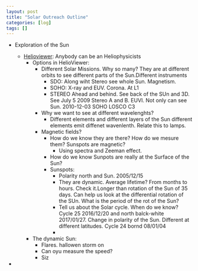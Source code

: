 ```yaml
---
layout: post
title: "Solar Outreach Outline"
categories: [log]
tags: []
---
```



- Exploration of the Sun
	- [Helioviewer](https://www.helioviewer.org/): Anybody can be an Heliophysicists 
		- Options in HelioViewer:
			- Different Solar Missions. Why so many? They are at different orbits to see different parts of the Sun.Different instruments
				- SDO: Along wiht Stereo see whole Sun. Magnetism. 
				- SOHO: X-ray and EUV. Corona. At L1
				- STEREO Ahead and behind. See back of the SUn and 3D. See July 5 2009 Stereo A and B. EUVI. Not only can see Sun. 2010-12-03 SOHO LOSCO C3
			- Why we want to see at different wavelenghts?
				- Different elements and different layers of the Sun different elements emit diffenet wavenlenth. Relate this to lamps. 
			- Magnetic fields?
				- How do we know they are there? How do we mesure them?  Sunspots are magnetic?
					- Using spectra and Zeeman effect. 
				- How do we know Sunpots are really at the Surface of the Sun? 
				- Sunspots:
					- Polarity north and Sun. 2005/12/15
					- They are dynamic. Average lifetime? From months to hours. Check it.Longer than rotation of the Sun of 35 days. Can help us look at the differential rotation of the SUn. What is the period of the rot of the Sun? 
					- Tell us about the Solar cycle. When do we know?  Cycle 25 2016/12/20 and north balck-white 2017/01/27. Change in polarity of the Sun. Different at different latitudes. Cycle 24 bornd 08/01/04
					- 
		- The dynamic Sun:
			- Flares. hallowen storm on 
			- Can oyu measure the speed? 
			- Siz



- 
